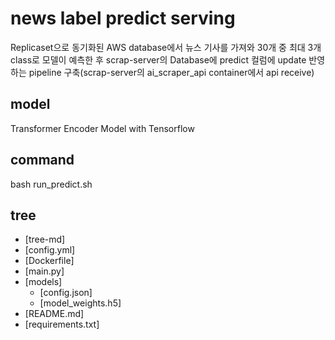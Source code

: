 # news label predict serving
 Replicaset으로 동기화된 AWS database에서 뉴스 기사를 가져와 30개 중 최대 3개 class로 모델이 예측한 후 scrap-server의 Database에 predict 컬럼에 update 반영하는 pipeline 구축(scrap-server의 ai_scraper_api container에서 api receive)<br>



## model
 Transformer Encoder Model with Tensorflow

## command
 bash run_predict.sh


## tree
 * [tree-md]
 * [config.yml]
 * [Dockerfile]
 * [main.py]
 * [models]
   * [config.json]
   * [model_weights.h5]
 * [README.md]
 * [requirements.txt]
